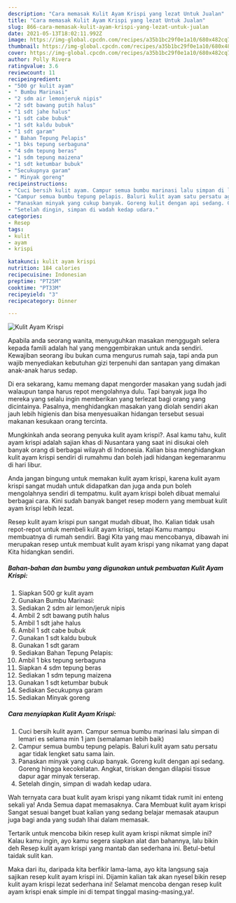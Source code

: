 ```yaml
---
description: "Cara memasak Kulit Ayam Krispi yang lezat Untuk Jualan"
title: "Cara memasak Kulit Ayam Krispi yang lezat Untuk Jualan"
slug: 866-cara-memasak-kulit-ayam-krispi-yang-lezat-untuk-jualan
date: 2021-05-13T18:02:11.992Z
image: https://img-global.cpcdn.com/recipes/a35b1bc29f0e1a10/680x482cq70/kulit-ayam-krispi-foto-resep-utama.jpg
thumbnail: https://img-global.cpcdn.com/recipes/a35b1bc29f0e1a10/680x482cq70/kulit-ayam-krispi-foto-resep-utama.jpg
cover: https://img-global.cpcdn.com/recipes/a35b1bc29f0e1a10/680x482cq70/kulit-ayam-krispi-foto-resep-utama.jpg
author: Polly Rivera
ratingvalue: 3.6
reviewcount: 11
recipeingredient:
- "500 gr kulit ayam"
- " Bumbu Marinasi"
- "2 sdm air lemonjeruk nipis"
- "2 sdt bawang putih halus"
- "1 sdt jahe halus"
- "1 sdt cabe bubuk"
- "1 sdt kaldu bubuk"
- "1 sdt garam"
- " Bahan Tepung Pelapis"
- "1 bks tepung serbaguna"
- "4 sdm tepung beras"
- "1 sdm tepung maizena"
- "1 sdt ketumbar bubuk"
- "Secukupnya garam"
- " Minyak goreng"
recipeinstructions:
- "Cuci bersih kulit ayam. Campur semua bumbu marinasi lalu simpan di lemari es selama min 1 jam (semalaman lebih baik)"
- "Campur semua bumbu tepung pelapis. Baluri kulit ayam satu persatu agar tidak lengket satu sama lain."
- "Panaskan minyak yang cukup banyak. Goreng kulit dengan api sedang. Goreng hingga kecokelatan. Angkat, tiriskan dengan dilapisi tissue dapur agar minyak terserap."
- "Setelah dingin, simpan di wadah kedap udara."
categories:
- Resep
tags:
- kulit
- ayam
- krispi

katakunci: kulit ayam krispi 
nutrition: 184 calories
recipecuisine: Indonesian
preptime: "PT25M"
cooktime: "PT33M"
recipeyield: "3"
recipecategory: Dinner

---
```



![Kulit Ayam Krispi](https://img-global.cpcdn.com/recipes/a35b1bc29f0e1a10/680x482cq70/kulit-ayam-krispi-foto-resep-utama.jpg)

Apabila anda seorang wanita, menyuguhkan masakan menggugah selera kepada famili adalah hal yang menggembirakan untuk anda sendiri. Kewajiban seorang ibu bukan cuma mengurus rumah saja, tapi anda pun wajib menyediakan kebutuhan gizi terpenuhi dan santapan yang dimakan anak-anak harus sedap.

Di era  sekarang, kamu memang dapat mengorder masakan yang sudah jadi walaupun tanpa harus repot mengolahnya dulu. Tapi banyak juga lho mereka yang selalu ingin memberikan yang terlezat bagi orang yang dicintainya. Pasalnya, menghidangkan masakan yang diolah sendiri akan jauh lebih higienis dan bisa menyesuaikan hidangan tersebut sesuai makanan kesukaan orang tercinta. 



Mungkinkah anda seorang penyuka kulit ayam krispi?. Asal kamu tahu, kulit ayam krispi adalah sajian khas di Nusantara yang saat ini disukai oleh banyak orang di berbagai wilayah di Indonesia. Kalian bisa menghidangkan kulit ayam krispi sendiri di rumahmu dan boleh jadi hidangan kegemaranmu di hari libur.

Anda jangan bingung untuk memakan kulit ayam krispi, karena kulit ayam krispi sangat mudah untuk didapatkan dan juga anda pun boleh mengolahnya sendiri di tempatmu. kulit ayam krispi boleh dibuat memalui berbagai cara. Kini sudah banyak banget resep modern yang membuat kulit ayam krispi lebih lezat.

Resep kulit ayam krispi pun sangat mudah dibuat, lho. Kalian tidak usah repot-repot untuk membeli kulit ayam krispi, tetapi Kamu mampu membuatnya di rumah sendiri. Bagi Kita yang mau mencobanya, dibawah ini merupakan resep untuk membuat kulit ayam krispi yang nikamat yang dapat Kita hidangkan sendiri.

<!--inarticleads1-->

##### Bahan-bahan dan bumbu yang digunakan untuk pembuatan Kulit Ayam Krispi:

1. Siapkan 500 gr kulit ayam
1. Gunakan  Bumbu Marinasi:
1. Sediakan 2 sdm air lemon/jeruk nipis
1. Ambil 2 sdt bawang putih halus
1. Ambil 1 sdt jahe halus
1. Ambil 1 sdt cabe bubuk
1. Gunakan 1 sdt kaldu bubuk
1. Gunakan 1 sdt garam
1. Sediakan  Bahan Tepung Pelapis:
1. Ambil 1 bks tepung serbaguna
1. Siapkan 4 sdm tepung beras
1. Sediakan 1 sdm tepung maizena
1. Gunakan 1 sdt ketumbar bubuk
1. Sediakan Secukupnya garam
1. Sediakan  Minyak goreng




<!--inarticleads2-->

##### Cara menyiapkan Kulit Ayam Krispi:

1. Cuci bersih kulit ayam. Campur semua bumbu marinasi lalu simpan di lemari es selama min 1 jam (semalaman lebih baik)
1. Campur semua bumbu tepung pelapis. Baluri kulit ayam satu persatu agar tidak lengket satu sama lain.
1. Panaskan minyak yang cukup banyak. Goreng kulit dengan api sedang. Goreng hingga kecokelatan. Angkat, tiriskan dengan dilapisi tissue dapur agar minyak terserap.
1. Setelah dingin, simpan di wadah kedap udara.




Wah ternyata cara buat kulit ayam krispi yang nikamt tidak rumit ini enteng sekali ya! Anda Semua dapat memasaknya. Cara Membuat kulit ayam krispi Sangat sesuai banget buat kalian yang sedang belajar memasak ataupun juga bagi anda yang sudah lihai dalam memasak.

Tertarik untuk mencoba bikin resep kulit ayam krispi nikmat simple ini? Kalau kamu ingin, ayo kamu segera siapkan alat dan bahannya, lalu bikin deh Resep kulit ayam krispi yang mantab dan sederhana ini. Betul-betul taidak sulit kan. 

Maka dari itu, daripada kita berfikir lama-lama, ayo kita langsung saja sajikan resep kulit ayam krispi ini. Dijamin kalian tak akan nyesel bikin resep kulit ayam krispi lezat sederhana ini! Selamat mencoba dengan resep kulit ayam krispi enak simple ini di tempat tinggal masing-masing,ya!.

